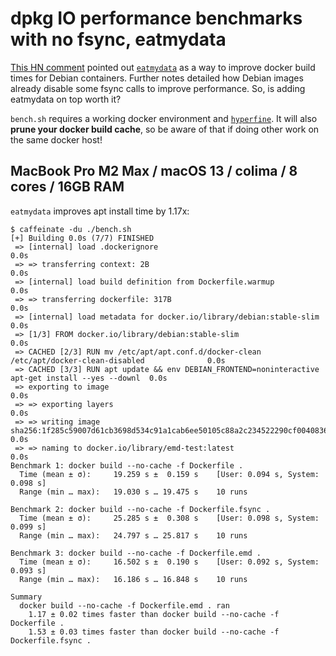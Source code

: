 # dpkg IO performance benchmarks with no fsync, eatmydata

[This HN comment](https://news.ycombinator.com/item?id=36937358) pointed out [`eatmydata`](https://manpages.debian.org/testing/eatmydata/eatmydata.1.en.html) as a way to improve docker build times for Debian containers. Further notes detailed how Debian images already disable some fsync calls to improve performance. So, is adding eatmydata on top worth it?

`bench.sh` requires a working docker environment and [`hyperfine`](https://github.com/sharkdp/hyperfine). It will also **prune your docker build cache**, so be aware of that if doing other work on the same docker host!

## MacBook Pro M2 Max / macOS 13 / colima / 8 cores / 16GB RAM

`eatmydata` improves apt install time by 1.17x:

```
$ caffeinate -du ./bench.sh
[+] Building 0.0s (7/7) FINISHED
 => [internal] load .dockerignore                                                                    0.0s
 => => transferring context: 2B                                                                      0.0s
 => [internal] load build definition from Dockerfile.warmup                                          0.0s
 => => transferring dockerfile: 317B                                                                 0.0s
 => [internal] load metadata for docker.io/library/debian:stable-slim                                0.0s
 => [1/3] FROM docker.io/library/debian:stable-slim                                                  0.0s
 => CACHED [2/3] RUN mv /etc/apt/apt.conf.d/docker-clean /etc/apt/docker-clean-disabled              0.0s
 => CACHED [3/3] RUN apt update && env DEBIAN_FRONTEND=noninteractive apt-get install --yes --downl  0.0s
 => exporting to image                                                                               0.0s
 => => exporting layers                                                                              0.0s
 => => writing image sha256:1f285c59007d61cb3698d534c91a1cab6ee50105c88a2c234522290cf0040836         0.0s
 => => naming to docker.io/library/emd-test:latest                                                   0.0s
Benchmark 1: docker build --no-cache -f Dockerfile .
  Time (mean ± σ):     19.259 s ±  0.159 s    [User: 0.094 s, System: 0.098 s]
  Range (min … max):   19.030 s … 19.475 s    10 runs

Benchmark 2: docker build --no-cache -f Dockerfile.fsync .
  Time (mean ± σ):     25.285 s ±  0.308 s    [User: 0.098 s, System: 0.099 s]
  Range (min … max):   24.797 s … 25.817 s    10 runs

Benchmark 3: docker build --no-cache -f Dockerfile.emd .
  Time (mean ± σ):     16.502 s ±  0.190 s    [User: 0.092 s, System: 0.093 s]
  Range (min … max):   16.186 s … 16.848 s    10 runs

Summary
  docker build --no-cache -f Dockerfile.emd . ran
    1.17 ± 0.02 times faster than docker build --no-cache -f Dockerfile .
    1.53 ± 0.03 times faster than docker build --no-cache -f Dockerfile.fsync .
```
